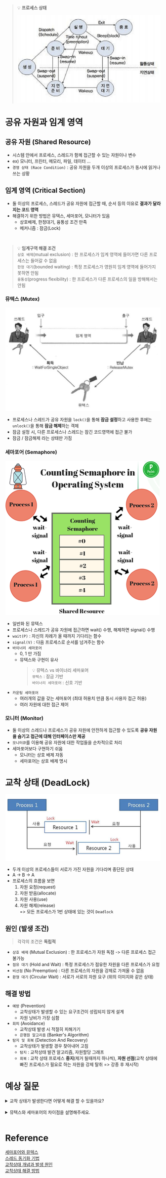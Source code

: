 > :bulb: **프로세스 상태**
>
> ![process_state](./images/process_state.png)

# 공유 자원과 임계 영역

## 공유 자원 (Shared Resource)

- 시스템 안에서 프로세스, 스레드가 함께 접근할 수 있는 자원이나 변수
- ex) 모니터, 프린터, 메모리, 파일, 데이터 ...
- `경쟁 상태 (Race Condition)` : 공유 자원을 두개 이상의 프로세스가 동시에 읽거나 쓰는 상황

## 임계 영역 (Critical Section)

- 둘 이상의 프로세스, 스레드가 공유 자원에 접근할 때, 순서 등의 이유로 **결과가 달라지는 코드 영역**
- 해결하기 위한 방법은 뮤텍스, 세마포어, 모니터가 있음
  - 상호배제, 한정대기, 융통성 조건 만족
  - 메커니즘 : 잠금(Lock)

<br>

> :bulb: **임계구역 해결 조건**  
> `상호 배제`(mutual exclusion) : 한 프로세스가 임계 영역에 들어가면 다른 프로세스는 들어갈 수 없음  
> `한정 대기`(bounded waiting) : 특정 프로세스가 영원히 임계 영역에 들어가지 못하면 안됨  
> `융통성`(progress flexibility) : 한 프로세스가 다른 프로세스의 일을 방해해서는 안됨
> <br>

### 뮤텍스 (Mutex)

![mutex](./images/mutex.png)

- 프로세스나 스레드가 공유 자원을 `lock()`을 통해 **잠금 설정**하고 사용한 후에는 `unlock()`을 통해 **잠금 해제**하는 객체
- 잠금 설정 시, 다른 프로세스나 스레드는 잠긴 코드영역에 접근 불가
- 잠금 / 잠금해제 라는 상태만 가짐

### 세마포어 (Semaphore)

![semaphore](./images/semaphore.png)

- 일반화 된 뮤텍스
- 프로세스나 스레드가 공유 자원에 접근하면 wait() 수행, 해제하면 signal() 수행
- `wait(P)` : 자신의 차례가 올 때까지 기다리는 함수
- `signal(V)` : 다음 프로세스로 순서를 넘겨주는 함수
- `바이너리 세마포어`
  - 0, 1 만 가짐
  - 뮤텍스와 구현이 유사
    > :bulb: 뮤텍스 vs 바이너리 세마포어  
    > `뮤텍스` : 잠금 기반  
    > `바이너리 세마포어` : 신호 기반
- `카운팅 세마포어`
  - 여러개의 값을 갖는 세마포어 (최대 허용치 만큼 동시 사용자 접근 허용)
  - 여러 자원에 대한 접근 제어

### 모니터 (Monitor)

- 둘 이상의 스레드나 프로세스가 공유 자원에 안전하게 접근할 수 있도록 **공유 자원을 숨기고 접근에 대해 인터페이스만 제공**
- `모니터큐`를 이용해 공유 자원에 대한 작업들을 순차적으로 처리
- 세마포어보다 구현하기 쉬움
  - 모니터는 상호 배제 자동
  - 세마포어는 상호 배제 명시

# 교착 상태 (DeadLock)

![deadlock](./images/deadlock.png)

- 두개 이상의 프로세스들이 서로가 가진 자원을 기다리며 중단된 상태
- A -> B -> A
- 프로세스의 흐름을 보면
  1. 자원 요청(request)
  2. 자원 받음(allocate)
  3. 자원 사용(use)
  4. 자원 해제(release)  
     => 모든 프로세스가 1번 상태에 있는 것이 `Deadlock`

## 원인 (발생 조건)

> 각각의 조건은 **독립적**

- `상호 배제` (Mutual Exclusion) : 한 프로세스가 자원 독점 -> 다른 프로세스 접근 불가능
- `점유 대기` (Hold and Wait) : 특정 프로세스가 점유한 자원을 다른 프로세스가 요청
- `비선점` (No Preemption) : 다른 프로세스의 자원을 강제로 가져올 수 없음
- `환형 대기` (Circular Wait) : 서로가 서로의 자원 요구 (위의 이미지와 같은 상태)

## 해결 방법

- `예방` (Prevention)
  - 교착상태가 발생할 수 있는 요구조건이 성립되지 않게 설계
  - 자원 낭비가 가장 심함
- `회피` (Avoidance)
  - 교착상태 발생 시 적절히 피해가기
  - `은행원 알고리즘` (Banker's Algorithm)
- `탐지 및 회복` (Detection And Recovery)
  - 교착상태가 발생할 경우 찾아내어 고침
  - `탐지` : 교착상태 발견 알고리즘, 자원할당 그래프
  - `회복` : 교착 상태 프로세스 **중지**(제거 될때까지 하나씩), **자원 선점**(교착 상태에 빠진 프로세스가 필요로 하는 자원을 강제 탈취 => 강종 후 재시작)

# 예상 질문

<details>
<summary>교착 상태가 발생한다면 어떻게 해결 할 수 있을까요?</summary>
<div markdown="1">
<br>
가장 좋은 방식은 교착 상태가 발생할 수 없게 설계를 하는 것입니다.<br>
그러나 이 방식은 자원 낭비가 심하기 때문에 회피하거나 탐지 후 회복하는 방식을 채택해야 한다고 생각합니다.<br>
</div>
</details>
<br>
<details>
<summary>뮤텍스와 세마포어의 차이점을 설명해주세요.</summary>
<div markdown="1">
<br>
두가지 방식 모두 잠금 기반으로 하여 임계 영역으로의 접근을 제어하는 방식입니다. <br>
차이점으로 뮤텍스는 1개의 열쇠이고, 세마포어는 여러개의 열쇠 개념입니다. <Br>
뮤텍스는 락을 건 스레드만 해제할 수 있고, 세마포어는 시그널링 <br> 메커니즘으로 락을 걸지 않은 스레드도 시그널을 이용해 해제할 수 있습니다. <br>
세마포어의 카운트를 1로 설정하면 뮤텍스처럼 사용 가능합니다.
</div>
</details>

<br>

# Reference

[세마포어와 뮤텍스](https://incheol-jung.gitbook.io/docs/q-and-a/computer-science/undefined-1)
<br>
[스레드 동기화 기법](https://velog.io/@sjm1013ok/13%EC%9E%A5.-%EC%93%B0%EB%A0%88%EB%93%9C-%EB%8F%99%EA%B8%B0%ED%99%94-%EA%B8%B0%EB%B2%95-1-1)
<br>
[교착상태 개념과 발생 원인](https://velog.io/@zioo/Deadlock%EA%B5%90%EC%B0%A9-%EC%83%81%ED%83%9C%EC%9D%98-%EA%B0%9C%EB%85%90%EA%B3%BC-%EB%B0%9C%EC%83%9D-%EC%9B%90%EC%9D%B8)
<br>
[교착상태 해결 방법](https://velog.io/@ejung803/%EA%B5%90%EC%B0%A9%EC%83%81%ED%83%9C%EC%99%80-%EA%B5%90%EC%B0%A9%EC%83%81%ED%83%9C-%ED%95%B4%EA%B2%B0%EB%B0%A9%EB%B2%95)

